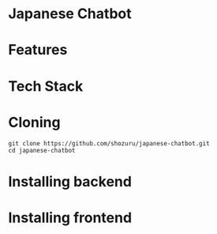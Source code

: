 # Japanese Chatbot

# Features

# Tech Stack

# Cloning
```
git clone https://github.com/shozuru/japanese-chatbot.git
cd japanese-chatbot
```

# Installing backend

# Installing frontend
